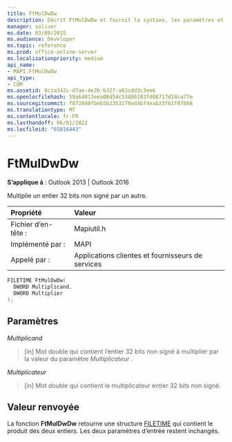 ```yaml
---
title: FtMulDwDw
description: Décrit FtMulDwDw et fournit la syntaxe, les paramètres et la valeur de retour.
manager: soliver
ms.date: 03/09/2015
ms.audience: Developer
ms.topic: reference
ms.prod: office-online-server
ms.localizationpriority: medium
api_name:
- MAPI.FtMulDwDw
api_type:
- COM
ms.assetid: 8c1a342c-d7ae-4e26-b327-a63cdd3c3ee6
ms.openlocfilehash: 59a64013eea08d54c53806103fd08717d24ca77e
ms.sourcegitcommit: f872848fbeb5b2353179ad4bf4eab23f61f87666
ms.translationtype: MT
ms.contentlocale: fr-FR
ms.lasthandoff: 06/01/2022
ms.locfileid: "65816443"
---
```

# <a name="ftmuldwdw"></a>FtMulDwDw

  
  
**S’applique à** : Outlook 2013 | Outlook 2016 
  
Multiplie un entier 32 bits non signé par un autre.
  
|Propriété|Valeur|
|:-----|:-----|
|Fichier d’en-tête :  <br/> |Mapiutil.h  <br/> |
|Implémenté par :  <br/> |MAPI  <br/> |
|Appelé par :  <br/> |Applications clientes et fournisseurs de services  <br/> |
   
```cpp
FILETIME FtMulDwDw(
  DWORD Multiplicand,
  DWORD Multiplier
);
```

## <a name="parameters"></a>Paramètres

 _Multiplicand_
  
> [in] Mot double qui contient l’entier 32 bits non signé à multiplier par la valeur du paramètre _Multiplicateur_ . 
    
 _Multiplicateur_
  
> [in] Mot double qui contient le multiplicateur entier 32 bits non signé.
    
## <a name="return-value"></a>Valeur renvoyée

La fonction **FtMulDwDw** retourne une structure [FILETIME](filetime.md) qui contient le produit des deux entiers. Les deux paramètres d’entrée restent inchangés. 
  

